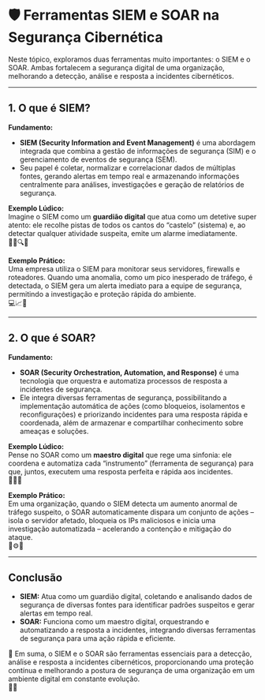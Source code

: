 # 🛡️ Ferramentas SIEM e SOAR na Segurança Cibernética

Neste tópico, exploramos duas ferramentas muito importantes: o SIEM e o SOAR. Ambas fortalecem a segurança digital de uma organização, melhorando a detecção, análise e resposta a incidentes cibernéticos.

---

## 1. O que é SIEM?

**Fundamento:**  
- **SIEM (Security Information and Event Management)** é uma abordagem integrada que combina a gestão de informações de segurança (SIM) e o gerenciamento de eventos de segurança (SEM).  
- Seu papel é coletar, normalizar e correlacionar dados de múltiplas fontes, gerando alertas em tempo real e armazenando informações centralmente para análises, investigações e geração de relatórios de segurança.

**Exemplo Lúdico:**  
Imagine o SIEM como um **guardião digital** que atua como um detetive super atento: ele recolhe pistas de todos os cantos do “castelo” (sistema) e, ao detectar qualquer atividade suspeita, emite um alarme imediatamente.  
🕵️‍♂️🔍🏰

**Exemplo Prático:**  
Uma empresa utiliza o SIEM para monitorar seus servidores, firewalls e roteadores. Quando uma anomalia, como um pico inesperado de tráfego, é detectada, o SIEM gera um alerta imediato para a equipe de segurança, permitindo a investigação e proteção rápida do ambiente.  
💻📈🚨

---

## 2. O que é SOAR?

**Fundamento:**  
- **SOAR (Security Orchestration, Automation, and Response)** é uma tecnologia que orquestra e automatiza processos de resposta a incidentes de segurança.  
- Ele integra diversas ferramentas de segurança, possibilitando a implementação automática de ações (como bloqueios, isolamentos e reconfigurações) e priorizando incidentes para uma resposta rápida e coordenada, além de armazenar e compartilhar conhecimento sobre ameaças e soluções.

**Exemplo Lúdico:**  
Pense no SOAR como um **maestro digital** que rege uma sinfonia: ele coordena e automatiza cada “instrumento” (ferramenta de segurança) para que, juntos, executem uma resposta perfeita e rápida aos incidentes.  
🎼🤖🎻

**Exemplo Prático:**  
Em uma organização, quando o SIEM detecta um aumento anormal de tráfego suspeito, o SOAR automaticamente dispara um conjunto de ações – isola o servidor afetado, bloqueia os IPs maliciosos e inicia uma investigação automatizada – acelerando a contenção e mitigação do ataque.  
🏢⚙️🚀

---

## Conclusão

- **SIEM:** Atua como um guardião digital, coletando e analisando dados de segurança de diversas fontes para identificar padrões suspeitos e gerar alertas em tempo real.  
- **SOAR:** Funciona como um maestro digital, orquestrando e automatizando a resposta a incidentes, integrando diversas ferramentas de segurança para uma ação rápida e eficiente.

🌟 Em suma, o SIEM e o SOAR são ferramentas essenciais para a detecção, análise e resposta a incidentes cibernéticos, proporcionando uma proteção contínua e melhorando a postura de segurança de uma organização em um ambiente digital em constante evolução.  
🚀🔐